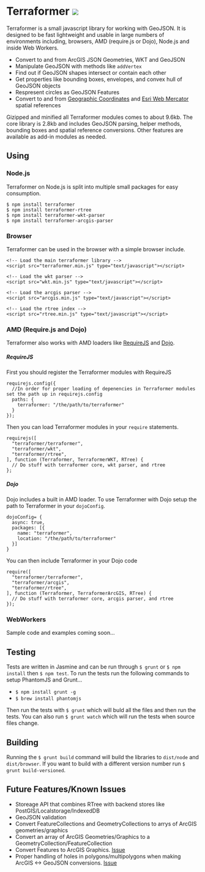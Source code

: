 # Terraformer [![](https://secure.travis-ci.org/geoloqi/Terraformer.png)](http://travis-ci.org/geoloqi/Terraformer)
Terraformer is a small javascript library for working with GeoJSON. It is designed to be fast lightweight and usable in large numbers of environments including, browsers, AMD (require.js or Dojo), Node.js and inside Web Workers.

* Convert to and from ArcGIS JSON Geometries, WKT and GeoJSON
* Manipulate GeoJSON with methods like `addVertex`
* Find out if GeoJSON shapes intersect or contain each other
* Get properties like bounding boxes, envelopes, and convex hull of GeoJSON objects
* Respresent circles as GeoJSON Features
* Convert to and from [Geographic Coordinates](http://spatialreference.org/ref/epsg/4326/) and [Esri Web Mercator](http://spatialreference.org/ref/sr-org/6928/) spatial references

Gizipped and minified all Terraformer modules comes to about 9.6kb. The core library is 2.8kb and includes GeoJSON parsing, helper methods, bounding boxes and spatial reference conversions. Other features are available as add-in modules as needed.

## Using

### Node.js
Terraformer on Node.js is split into multiple small packages for easy consumption.

    $ npm install terraformer
    $ npm install terraformer-rtree
    $ npm install terraformer-wkt-parser
    $ npm install terraformer-arcgis-parser

### Browser

Terraformer can be used in the browser with a simple browser include.

    <!-- Load the main terraformer library -->
    <script src="terraformer.min.js" type="text/javascript"></script>

    <!-- Load the wkt parser -->
    <script src="wkt.min.js" type="text/javascript"></script>

    <!-- Load the arcgis parser -->
    <script src="arcgis.min.js" type="text/javascript"></script>

    <!-- Load the rtree index -->
    <script src="rtree.min.js" type="text/javascript"></script>

### AMD (Require.js and Dojo)

Terraformer also works with AMD loaders like [RequireJS](http://requirejs.org/) and [Dojo](http://dojotoolkit.org/).

##### RequireJS

First you should register the Terraformer modules with RequireJS

    requirejs.config({
      //In order for proper loading of depenencies in Terraformer modules set the path up in requirejs.config
      paths: {
        terraformer: "/the/path/to/terraformer"
      }
    });

Then you can load Terraformer modules in your `require` statements.

    requirejs([
      "terraformer/terraformer",
      "terraformer/wkt",
      "terraformer/rtree",
    ], function (Terraformer, TerraformerWKT, RTree) {
      // Do stuff with terraformer core, wkt parser, and rtree
    };

##### Dojo

Dojo includes a built in AMD loader. To use Terraformer with Dojo setup the path to Terraformer in your `dojoConfig`.

    dojoConfig= {
      async: true,
      packages: [{
        name: "terraformer",
        location: "/the/path/to/terraformer"
      }]
    }

You can then include Terraformer in your Dojo code

    require([
      "terraformer/terraformer",
      "terraformer/arcgis",
      "terraformer/rtree",
    ], function (Terraformer, TerraformerArcGIS, RTree) {
      // Do stuff with terraformer core, arcgis parser, and rtree
    });

### WebWorkers

Sample code and examples coming soon...

## Testing
Tests are written in Jasmine and can be run through `$ grunt` or `$ npm install` then `$ npm test`. To run the tests run the following commands to setup PhantomJS and Grunt...

* `$ npm install grunt -g`
* `$ brew install phantomjs`

Then run the tests with `$ grunt` which will buld all the files and then run the tests. You can also run `$ grunt watch` which will run the tests when source files change.

## Building

Running the `$ grunt build` command will build the libraries to `dist/node` and `dist/browser`. If you want to build with a different version number run `$ grunt build-versioned`.

## Future Features/Known Issues
* Storeage API that combines RTree with backend stores like PostGIS/Localstorage/IndexedDB
* GeoJSON validation
* Convert FeatureCollections and GeometryCollections to arrys of ArcGIS geometries/graphics
* Convert an array of ArcGIS Geometries/Graphics to a GeometryCollection/FeatureCollection
* Convert Features to ArcGIS Graphics. [Issue](https://github.com/geoloqi/Terraformer/issues/29)
* Proper handling of holes in polygons/multipolygons when making ArcGIS <-> GeoJSON conversions. [Issue](https://github.com/geoloqi/Terraformer/issues/30)
